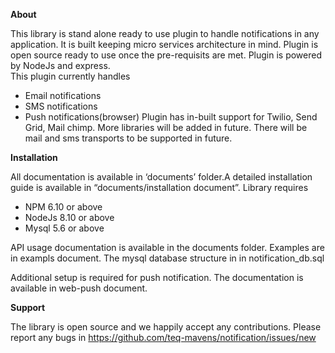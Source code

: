 <b>About</b>

This library is stand alone ready to use plugin to handle notifications in any application. It is built keeping micro services architecture in mind. Plugin is open source ready to use once the pre-requisits are met. Plugin is powered by NodeJs and express.  
This plugin currently handles
- Email notifications
- SMS notifications
- Push notifications(browser)
Plugin has in-built support for Twilio, Send Grid, Mail chimp.
More libraries will be added in future. There will be mail and sms transports to be supported in future. 

<b>Installation</b>

All documentation is available in ‘documents’ folder.A detailed installation guide is available in “documents/installation document”. 
Library requires 
- NPM 6.10 or above
- NodeJs 8.10 or above
- Mysql 5.6 or above

API usage documentation is available in the documents folder. Examples are in exampls document.
The mysql database structure in in notification_db.sql

Additional setup is required for push notification. The documentation is available in web-push document.

<b>Support</b>

The library is open source and we happily accept any contributions. Please report any bugs in https://github.com/teq-mavens/notification/issues/new
